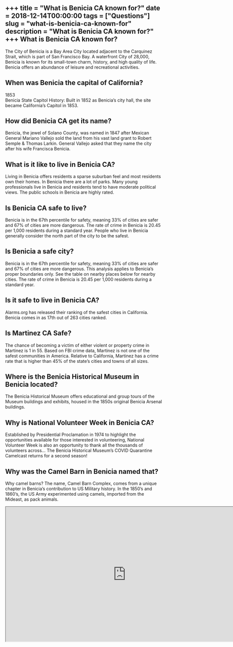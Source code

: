 +++
title = "What is Benicia CA known for?"
date = 2018-12-14T00:00:00
tags = ["Questions"]
slug = "what-is-benicia-ca-known-for"
description = "What is Benicia CA known for?"
+++
What is Benicia CA known for?
-----------------------------

The City of Benicia is a Bay Area City located adjacent to the Carquinez Strait, which is part of San Francisco Bay. A waterfront City of 28,000, Benicia is known for its small-town charm, history, and high quality of life. Benicia offers an abundance of leisure and recreational activities.

When was Benicia the capital of California?
-------------------------------------------

1853  
Benicia State Capitol History: Built in 1852 as Benicia’s city hall, the site became California’s Capitol in 1853.

How did Benicia CA get its name?
--------------------------------

Benicia, the jewel of Solano County, was named in 1847 after Mexican General Mariano Vallejo sold the land from his vast land grant to Robert Semple &amp; Thomas Larkin. General Vallejo asked that they name the city after his wife Francisca Benicia.

What is it like to live in Benicia CA?
--------------------------------------

Living in Benicia offers residents a sparse suburban feel and most residents own their homes. In Benicia there are a lot of parks. Many young professionals live in Benicia and residents tend to have moderate political views. The public schools in Benicia are highly rated.

Is Benicia CA safe to live?
---------------------------

Benicia is in the 67th percentile for safety, meaning 33% of cities are safer and 67% of cities are more dangerous. The rate of crime in Benicia is 20.45 per 1,000 residents during a standard year. People who live in Benicia generally consider the north part of the city to be the safest.

Is Benicia a safe city?
-----------------------

Benicia is in the 67th percentile for safety, meaning 33% of cities are safer and 67% of cities are more dangerous. This analysis applies to Benicia’s proper boundaries only. See the table on nearby places below for nearby cities. The rate of crime in Benicia is 20.45 per 1,000 residents during a standard year.

Is it safe to live in Benicia CA?
---------------------------------

Alarms.org has released their ranking of the safest cities in California. Benicia comes in as 17th out of 263 cities ranked.

Is Martinez CA Safe?
--------------------

The chance of becoming a victim of either violent or property crime in Martinez is 1 in 55. Based on FBI crime data, Martinez is not one of the safest communities in America. Relative to California, Martinez has a crime rate that is higher than 45% of the state’s cities and towns of all sizes.

Where is the Benicia Historical Museum in Benicia located?
----------------------------------------------------------

The Benicia Historical Museum offers educational and group tours of the Museum buildings and exhibits, housed in the 1850s original Benicia Arsenal buildings.

Why is National Volunteer Week in Benicia CA?
---------------------------------------------

Established by Presidential Proclamation in 1974 to highlight the opportunities available for those interested in volunteering, National Volunteer Week is also an opportunity to thank all the thousands of volunteers across… The Benicia Historical Museum’s COVID Quarantine Camelcast returns for a second season!

Why was the Camel Barn in Benicia named that?
---------------------------------------------

Why camel barns? The name, Camel Barn Complex, comes from a unique chapter in Benicia’s contribution to US Military history. In the 1850’s and 1860’s, the US Army experimented using camels, imported from the Mideast, as pack animals.

<iframe allow="accelerometer; autoplay; clipboard-write; encrypted-media; gyroscope; picture-in-picture" allowfullscreen="" class="__youtube_prefs__  epyt-is-override  no-lazyload" data-no-lazy="1" data-origheight="433" data-origwidth="770" data-skipgform_ajax_framebjll="" height="433" id="_ytid_82011" loading="lazy" src="https://www.youtube.com/embed/SkCP9tS7Qtg?enablejsapi=1&autoplay=0&cc_load_policy=0&cc_lang_pref=&iv_load_policy=1&loop=0&modestbranding=0&rel=1&fs=1&playsinline=0&autohide=2&theme=dark&color=red&controls=1&" title="YouTube player" width="770"></iframe>